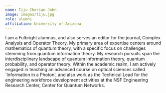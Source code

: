 ```yaml
---
name: Tiju Cherian John
image: images/tiju.jpg
role: alumni
affiliation: University of Arizona
---
```


I am a Fulbright alumnus, and also serves an editor for the journal, Complex Analysis and Operator Theory. My primary area of expertise centers around mathematics of quantum theory, with a specific focus on challenges stemming from quantum information theory. My research pursuits span the interdisciplinary landscape of quantum information theory, quantum probability, and operator theory. Within the academic realm, I am actively engaged in teaching an advanced course on optical sciences called `Information in a Photon', and also work as the Technical Lead for the engineering workforce development activities at the NSF Engineering Research Center, Center for Quantum Networks.